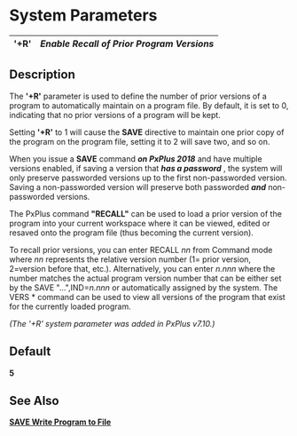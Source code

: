 # System Parameters

**'+R'** |  **_Enable Recall of Prior Program Versions_**  
---|---  
  
##  Description

The **'+R'** parameter is used to define the number of prior versions of a program to automatically maintain on a program file. By default, it is set to 0, indicating that no prior versions of a program will be kept.

Setting **'+R'** to 1 will cause the **SAVE** directive to maintain one prior copy of the program on the program file, setting it to 2 will save two, and so on.

When you issue a **SAVE** command **_on PxPlus 2018_** and have multiple versions enabled, if saving a version that **_has a password_** , the system will only preserve passworded versions up to the first non-passworded version. Saving a non-passworded version will preserve both passworded **_and_** non-passworded versions.

The PxPlus command **"RECALL"** can be used to load a prior version of the program into your current workspace where it can be viewed, edited or resaved onto the program file (thus becoming the current version).

To recall prior versions, you can enter RECALL _nn_ from Command mode where _nn_ represents the relative version number (1= prior version, 2=version before that, etc.). Alternatively, you can enter _n.nnn_ where the number matches the actual program version number that can be either set by the SAVE "...",IND=_n.nnn_ or automatically assigned by the system. The VERS * command can be used to view all versions of the program that exist for the currently loaded program.

_(The '+R' system parameter was added in PxPlus v7.10.)_

##  Default

**5**

## See Also

**[SAVE Write Program to File](../directives/save.md)**
